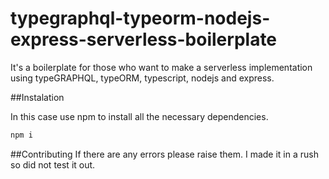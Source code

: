 # typegraphql-typeorm-nodejs-express-serverless-boilerplate

It's a boilerplate for those who want to make a serverless implementation using typeGRAPHQL, typeORM, typescript, nodejs and express.

##Instalation

In this case use npm to install all the necessary dependencies.

```bash
npm i
```

##Contributing
If there are any errors please raise them. I made it in a rush so did not test it out.
